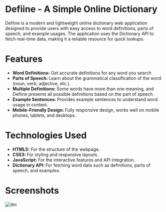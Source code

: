 # Defiine - A Simple Online Dictionary
Defiine is a modern and lightweight online dictionary web application designed to provide users with easy access to word definitions, parts of speech, and example usages. The application uses the Dictionary API to fetch real-time data, making it a reliable resource for quick lookups.

# Features
<ul>
<li> <strong>Word Definitions:</strong> Get accurate definitions for any word you search</li>
<li> <strong> Parts of Speech: </strong> Learn about the grammatical classification of the word (noun, verb, adjective, etc.). </li>
<li> <strong> Multiple Definitions: </strong> Some words have more than one meaning, and Defiine presents all possible definitions based on the part of speech. </li>
<li> <strong> Example Sentences: </strong> Provides example sentences to understand word usage in context.</li>
<li> <strong> Mobile-Friendly Design: </strong> Fully responsive design, works well on mobile phones, tablets, and desktops.</li>
</ul>

# Technologies Used
<ul>
<li> <strong> HTML5:</strong> For the structure of the webpage. </li>
<li> <strong>CSS3: </strong> For styling and responsive layouts. </li>
<li> <strong>JavaScript: </strong> For the interactive features and API integration. </li>
<li> <strong>Dictionary API: </strong> For fetching word data such as definitions, parts of speech, and examples. </li>
</ul>

# Screenshots
![dm](https://github.com/user-attachments/assets/d105323a-aecf-4388-a625-975d221c02d7)


